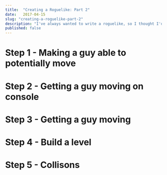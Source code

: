 ```yaml
---
title:  "Creating a Roguelike: Part 2"
date:   2017-04-15
slug: "creating-a-roguelike-part-2"
description: "I've always wanted to write a roguelike, so I thought I'd document my process."
published: false
---
```



# Step 1 - Making a guy able to potentially move

# Step 2 - Getting a guy moving on console

# Step 3 - Getting a guy moving 

# Step 4 - Build a level 

# Step 5 - Collisons

